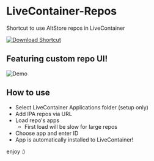 # LiveContainer-Repos
Shortcut to use AltStore repos in LiveContainer

[![Download Shortcut](https://i.imgur.com/IfBJZpG.png)](https://shortcuty.app/api/shortcuts/2915d5fe-df56-4da7-abd8-080824b14917/get)

## Featuring custom repo UI!
![Demo](https://i.imgur.com/3p5J0Yf.png)

## How to use
- Select LiveContainer Applications folder (setup only)
- Add IPA repos via URL
- Load repo's apps
  - First load will be slow for large repos
- Choose app and enter ID
- App is automatically installed to LiveContainer!

enjoy :)
